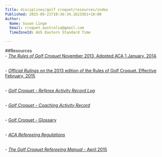 ```yaml
---
Title: disciplines/golf croquet/resources/index
Published: 2015-09-21T10:36:34.1623361+10:00
Author:
  Name: Susan Linge
  Email: croquet.australia@gmail.com
  TimeZoneId: AUS Eastern Standard Time

---
```

##Resources
<br/>- [*The Rules of Golf Croquet* November 2013, Adopted ACA 1 January, 2014](/the-rules-of-golf-croquet-aca-final-6-2-effective-1-january-2014docx.pdf).

<br/>- [*Official Rulings* on the 2013 edition of the Rules of Golf Croquet. Effective February, 2015](/2015-official-rulings.pdf)

<br/>- [*Golf Croquet - Referee Activity Record Log*](/gc-referee-activity-log-november-2013.pdf)

<br/>- [*Golf Croquet - Coaching Activity Record*](/gc-coaching-activity-record.pdf)

<br/>- [Golf Croquet - Glossary](/gc-glossary-as-7-june.pdf)

<br/>- [*ACA Refereeing Regulations*](referee-umpire-activity-record-version-4.pdf)

<br/>- [*The Golf Croquet Refereeing Manual* - April 2015](/gc-refereeing-manual-april-2015.pdf)